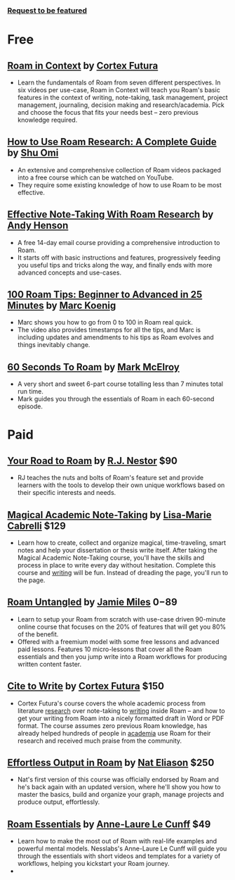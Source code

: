 ### [Request to be featured](https://roamresearch.typeform.com/to/g5W8uCqz)
# Free
## [Roam in Context](https://signup.cortexfutura.com/roam-in-context) by [Cortex Futura](Cortex%20Futura.md)
- Learn the fundamentals of Roam from seven different perspectives. In six videos per use-case, Roam in Context will teach you Roam's basic features in the context of writing, note-taking, task management, project management, journaling, decision making and research/academia. Pick and choose the focus that fits your needs best – zero previous knowledge required.
## [How to Use Roam Research: A Complete Guide](https://www.youtube.com/playlist?list=PLralmZwl_8jJuJMIebWFqm6K5I20a5Qve) by [Shu Omi](Shu%20Omi.md)
- An extensive and comprehensive collection of Roam videos packaged into a free course which can be watched on YouTube.
- They require some existing knowledge of how to use Roam to be most effective.
## [Effective Note-Taking With Roam Research](https://roam.elaptics.co.uk/learn) by [Andy Henson](Andy%20Henson.md)
- A free 14-day email course providing a comprehensive introduction to Roam.
- It starts off with basic instructions and features, progressively feeding you useful tips and tricks along the way, and finally ends with more advanced concepts and use-cases.
## [100 Roam Tips: Beginner to Advanced in 25 Minutes](https://www.youtube.com/watch?v=4yXK9OMc2OU&feature=youtu.be) by [Marc Koenig](Marc%20Koenig.md)
- Marc shows you how to go from 0 to 100 in Roam real quick.
- The video also provides timestamps for all the tips, and Marc is including updates and amendments to his tips as Roam evolves and things inevitably change.
## [60 Seconds To Roam](https://www.youtube.com/playlist?list=PL86ba93-ysP_u1i2D44yI9c_tJ5YyTNK-) by [Mark McElroy](Mark%20McElroy.md)
- A very short and sweet 6-part course totalling less than 7 minutes total run time.
- Mark guides you through the essentials of Roam in each 60-second episode.
# Paid
## [Your Road to Roam](https://courses.rjnestor.com/p/your-road-to-roam) by [R.J. Nestor](R.J.%20Nestor.md) $90
- RJ teaches the nuts and bolts of Roam's feature set and provide learners with the tools to develop their own unique workflows based on their specific interests and needs.
## [Magical Academic Note-Taking](https://roam-for-results.teachable.com/p/magical-academic-note-taking) by [Lisa-Marie Cabrelli](Lisa-Marie%20Cabrelli.md) $129
- Learn how to create, collect and organize magical, time-traveling, smart notes and help your dissertation or thesis write itself. After taking the Magical Academic Note-Taking course, you'll have the skills and process in place to write every day without hesitation. Complete this course and [writing](Writing.md) will be fun. Instead of dreading the page, you'll run to the page.
## [Roam Untangled](https://www.jamoe.org/roam) by [Jamie Miles](Jamie%20Miles.md) $0-$89
- Learn to setup your Roam from scratch with use-case driven 90-minute online course that focuses on the 20% of features that will get you 80% of the benefit.
- Offered with a freemium model with some free lessons and advanced paid lessons.  Features 10 micro-lessons that cover all the Roam essentials and then you jump write into a Roam workflows for producing written content faster.
## [Cite to Write](https://www.cortexfutura.com/p/cite-to-write/?utm_source=roamresearch&utm_medium=graph&utm_campaign=helpgraph) by [Cortex Futura](Cortex%20Futura.md) $150
- Cortex Futura's course covers the whole academic process from literature [research](Research.md) over note-taking to [writing](Writing.md) inside Roam – and how to get your writing from Roam into a nicely formatted draft in Word or PDF format. The course assumes zero previous Roam knowledge, has already helped hundreds of people in [academia](Studying.md) use Roam for their research and received much praise from the community.
## [Effortless Output in Roam](https://www.effortlessoutput.com) by [Nat Eliason](Nat%20Eliason.md) $250
- Nat's first version of this course was officially endorsed by Roam and he's back again with an updated version, where he'll show you how to master the basics, build and organize your graph, manage projects and produce output, effortlessly.
## [Roam Essentials](https://nesslabs.com/roam-essentials) by [Anne-Laure Le Cunff](Anne-Laure%20Le%20Cunff.md) $49
- Learn how to make the most out of Roam with real-life examples and powerful mental models. Nesslabs's Anne-Laure Le Cunff will guide you through the essentials with short videos and templates for a variety of workflows, helping you kickstart your Roam journey.
- 